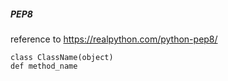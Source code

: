 ##### PEP8

reference to https://realpython.com/python-pep8/
```
class ClassName(object)
def method_name

```
